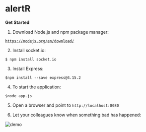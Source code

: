 # alertR

<b>Get Started</b>

1. Download Node.js and npm package manager:

<code>https://nodejs.org/en/download/</code>

2. Install socket.io:

```
$ npm install socket.io
```

3. Install Express:

```
$npm install --save express@4.15.2
```

4. To start the application:

```
$node app.js
```

5. Open a browser and point to <code>http://localhost:8080</code>

6. Let your colleagues know when something bad has happened:

![demo](http://g.recordit.co/cziKJwlF9h.gif)

